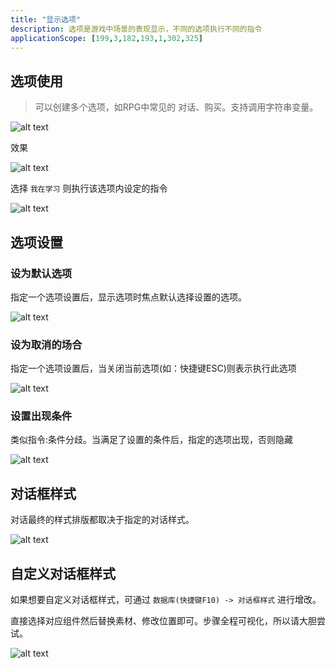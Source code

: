 ```yaml
---
title: "显示选项"
description: 选项是游戏中场景的表现显示，不同的选项执行不同的指令
applicationScope: [199,3,182,193,1,302,325]
---
```


## 选项使用

> 可以创建多个选项，如RPG中常见的 对话、购买。支持调用字符串变量。

![alt text](https://cdn.gcw.wiki/gcw/image/zh_hans/commands/news/showchoices/image.png)

效果

![alt text](https://cdn.gcw.wiki/gcw/image/zh_hans/commands/news/showchoices/image-1.png)

选择 `我在学习` 则执行该选项内设定的指令

![alt text](https://cdn.gcw.wiki/gcw/image/zh_hans/commands/news/showchoices/image-2.png)

## 选项设置

### 设为默认选项

指定一个选项设置后，显示选项时焦点默认选择设置的选项。

![alt text](https://cdn.gcw.wiki/gcw/image/zh_hans/commands/news/showchoices/image-3.png)

### 设为取消的场合

指定一个选项设置后，当关闭当前选项(如：快捷键ESC)则表示执行此选项

![alt text](https://cdn.gcw.wiki/gcw/image/zh_hans/commands/news/showchoices/image-4.png)

### 设置出现条件

类似指令:条件分歧。当满足了设置的条件后，指定的选项出现，否则隐藏

![alt text](https://cdn.gcw.wiki/gcw/image/zh_hans/commands/news/showchoices/image-5.png)

## 对话框样式

对话最终的样式排版都取决于指定的对话样式。

![alt text](https://cdn.gcw.wiki/gcw/image/zh_hans/commands/news/showchoices/image-6.png)

## 自定义对话框样式

如果想要自定义对话框样式，可通过 `数据库(快捷键F10) -> 对话框样式` 进行增改。

直接选择对应组件然后替换素材、修改位置即可。步骤全程可视化，所以请大胆尝试。

![alt text](https://cdn.gcw.wiki/gcw/image/zh_hans/commands/news/showchoices/image-7.png)
